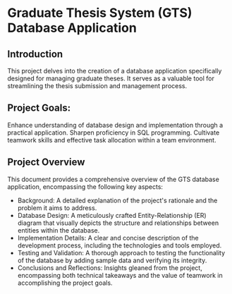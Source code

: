 # Graduate Thesis System (GTS) Database Application

## Introduction

This project delves into the creation of a database application specifically designed for managing graduate theses. It serves as a valuable tool for streamlining the thesis submission and management process.

## Project Goals:
Enhance understanding of database design and implementation through a practical application.
Sharpen proficiency in SQL programming.
Cultivate teamwork skills and effective task allocation within a team environment.

## Project Overview
This document provides a comprehensive overview of the GTS database application, encompassing the following key aspects:

* Background: A detailed explanation of the project's rationale and the problem it aims to address.
* Database Design: A meticulously crafted Entity-Relationship (ER) diagram that visually depicts the structure and relationships between entities within the database.
* Implementation Details: A clear and concise description of the development process, including the technologies and tools employed.
* Testing and Validation: A thorough approach to testing the functionality of the database by adding sample data and verifying its integrity.
* Conclusions and Reflections: Insights gleaned from the project, encompassing both technical takeaways and the value of teamwork in accomplishing the project goals.

